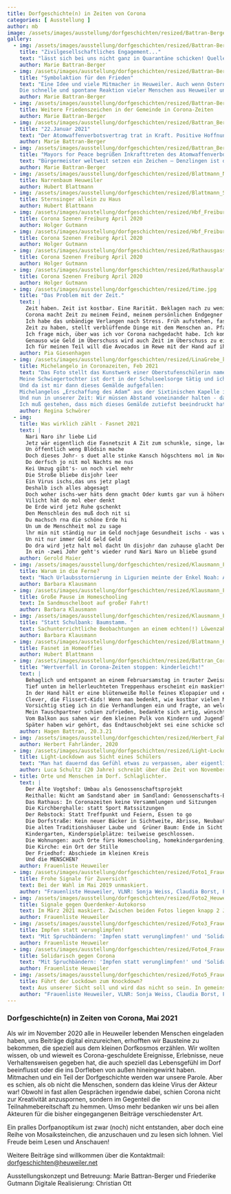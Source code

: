 ```yaml
---
title: Dorfgeschichte(n) in Zeiten von Corona
categories: [ Ausstellung ]
author: mb
image: /assets/images/ausstellung/dorfgeschichten/resized/Battran-Berger_Bild_1_Karikatur_pdf__1_Seite_.jpg
gallery:
  - img: /assets/images/ausstellung/dorfgeschichten/resized/Battran-Berger_Bild_1_Karikatur_pdf__1_Seite_.jpg
    title: "Zivilgesellschaftliches Engagement..." 
    text: "lässt sich bei uns nicht ganz in Quarantäne schicken! Quelle: AgnesAvagyan (https://www.live-karikaturen.ch/), Bearbeitung: Marie Battran-Berger"
    author: Marie Battran-Berger
  - img: /assets/images/ausstellung/dorfgeschichten/resized/Battran-Berger_Bild_2_PACE Fahnen Ostern 2020 Collage Heuweiler.jpg
    title: "Symbolaktion für den Frieden"
    text: "Eine Idee und viele Mitmacher in Heuweiler. Auch wenn Ostern 2020 von sozialen Kontaktbeschränkungen wegen Corona dominiert war, wird der Einsatz für den Frieden in der Welt nicht vergessen. Als Zeichen der Solidarität hängten über 20 Heuweiler Familien und Einzelpersonen die bunten Regenbogen-PACE-Fahnen an Fenster und Balkone. Initiiert wurde die Aktion von einer Bürgerin Heuweilers über das Forum des Bürgernetzes Heuweiler. Dort schrieb sie: 'Vor lauter Corona und Fokussierung auf unser Wohlergehen dürfen wir die geflüchteten Menschen und die anhaltenden Kriege in der Welt nicht vergessen. In diesem Jahr wären zum 60. Mal Ostermärsche in Deutschland gewesen. Da diese nicht stattfinden, setzen wir symbolische Zeichen dafür,dass auch der soziale und politische Frieden zum eigentlichen Ernstfall gehören.'
    Die schnelle und spontane Reaktion vieler Menschen aus Heuweiler und das Schicken von Fotos zeigen, dass auch in Zeiten von Corona - oder gerade deswegen – das bürgerschaftliche Engagement nicht in totaler Quarantäne ist. Quelle: Von Haus zu Haus 16 vom 16.04.2020."
    author: Marie Battran-Berger
  - img: /assets/images/ausstellung/dorfgeschichten/resized/Battran-Berger_Bild_3_Volkstrauertag Heuweiler Nov2020.jpg
    title: Weitere Friedenszeichen in der Gemeinde in Corona-Zeiten
    author: Marie Battran-Berger
  - img: /assets/images/ausstellung/dorfgeschichten/resized/Battran_Berger_Bild_4_Kriegerdenkmal Heuweiler Januar 2021.jpg
    title: "22.Januar 2021"
    text: "Der Atomwaffenverbotsvertrag trat in Kraft. Positive Hoffnungszeichen, dass die Menschen in Nach-Corona-Zeiten auch in Sachen Frieden sicher leben können."
    author: Marie Battran-Berger
  - img: /assets/images/ausstellung/dorfgeschichten/resized/Battran_Berger_Bild_5_Buergermeister_von_ Denzlingen_zeigt_Flagge_22_1_22.jpg
    title: "Mayors for Peace begrüßen Inkrafttreten des Atomwaffenverbotsvertrages."
    text: "Bürgermeister weltweit setzen ein Zeichen – Denzlingen ist dabei. Am 22. Januar 2021 tritt der von den Vereinten Nationen im Jahr 2017 verabschiedete Atomwaffenverbotsvertrag in Kraft. Atomwaffen sind ab jetzt völkerrechtlich geächtet und verboten. Die Organisation Mayors for Peace, ein von Hiroshima geführtes, weltweites Städtebündnis mit rund 8.000 Mitgliedern, darunter 700 Städte in Deutschland, begrüßt das Inkrafttreten des Vertrages. Als Zeichen ihrer Unterstützung für dieses besondere Ereignis hissen etliche deutsche Mitgliedskommunen am 22. Januar die Mayors for Peace Flagge, so auch der Denzlinger Bürgermeister Markus Hollemann. Quelle: Homepage der Gemeinde Denzlingen"
    author: Marie Battran-Berger
  - img: /assets/images/ausstellung/dorfgeschichten/resized/Blattmann_Narrenbaum-Heuweiler.JPG
    title: Narrenbaum Heuweiler
    author: Hubert Blattmann
  - img: /assets/images/ausstellung/dorfgeschichten/resized/Blattmann_Sternsinger_ Allein_ zu_ Haus_Dez_2020.JPG
    title: Sternsinger allein zu Haus
    author: Hubert Blattmann
  - img: /assets/images/ausstellung/dorfgeschichten/resized/Hbf_Freiburg_13.03.2020-1.jpg
    title: Corona Szenen Freiburg April 2020
    author: Holger Gutmann
  - img: /assets/images/ausstellung/dorfgeschichten/resized/Hbf_Freiburg_13.03.2020-2.jpg
    title: Corona Szenen Freiburg April 2020
    author: Holger Gutmann
  - img: /assets/images/ausstellung/dorfgeschichten/resized/Rathausgasse_Freiburg_07.04.2020-1.jpg
    title: Corona Szenen Freiburg April 2020
    author: Holger Gutmann
  - img: /assets/images/ausstellung/dorfgeschichten/resized/Rathausplatz_Freiburg_07.04.2020-1.jpg
    title: Corona Szenen Freiburg April 2020
    author: Holger Gutmann
  - img: /assets/images/ausstellung/dorfgeschichten/resized/time.jpg
    title: "Das Problem mit der Zeit."
    text: |
      Zeit haben. Zeit ist kostbar. Eine Rarität. Beklagen nach zu wenig Zeit. Zeit ist Geld Zeitverschwendung. Alles ist zeitaufwendig. Zeitlos leben. Die Zeit läuft ab. Lebenszeit. Ich wünschte, ich hätte weniger Zeit.
      Corona macht Zeit zu meinem Feind, meinem persönlichen Endgegner im Kampf gegen das Nichtstun.
      Ich habe das unbändige Verlangen nach Stress. Früh aufstehen, fast keine Zeit fürs Frühstück haben, aus dem Haus hetzen, nebenbei im Rucksack nach Geld für das Mittagessen kramen. Schööön! Und dann abends aufs Sofa, so fertig sein, dass man sich nicht wegen der viel zu großen Auswahl auf Netflix einem zehnminütigen innerlichen Konflikt unterzieht. Ich wünsche mir, dass Treppensteigen wieder richtig anstrengend wird, dass man im Bett höchstens noch den Wecker für den nächsten Morgen anstellt und dass Sonntage richtige Sonntage sind und nicht fast schon Montage. Sonntag und Montag verschwimmen, hätt‘ auch keiner gedacht.
      Zeit zu haben, stellt verblüffende Dinge mit dem Menschen an. Pfandflaschen abgeben macht Spaß, ich schwöre! Durch Zeit wird Nichtstun plötzlich zu einer Enttäuschung. Wie Pizza mit zu viel Käse. Die ersten 5 Bissen ist es toll, danach, wenn der Käse kalt ist, irgendwie eklig. Bei uns ist durch zu viel Zeit etwas Seltsames AUF den Köpfen entstanden. Auf dem Merkwürdigkeits- Barometer von 1-10 folgen kurz danach die Dinge, die IN den Köpfen erschaffen wurden. Auch nicht erwähnenswert.
      Ich frage mich, über was ich vor Corona nachgedacht habe. Ich komme auf keine Antwort. Vergessen.
      Genauso wie Geld im Überschuss wird auch Zeit im Überschuss zu einem “wahren Problem der Menschheit”. Was wollen wir überhaupt?
      Ich für meinen Teil will die Avocados im Rewe mit der Hand auf ihre Reife überprüfen, ohne mich schreckhaft nach allen Seiten umzugucken. Bloß nicht erwischt werden beim Viren verteilen. Ich will mich in der Warteschlange zur Post vordrängeln “dürfen”. Ich will Niesen und Husten, nicht weil‘s Spaß macht, sondern weil Niesen und Husten zu einem Art Volksverbrechen geworden ist. Ich möchte wirklich sehr gerne zum Friseur gehen, ich wünsche auch anderen Leuten von Herzen, endlich wieder zum Friseur gehen zu können. Könnte fast auf jeder Geburtstagskarte stehen. Ich will viel, bloß keine freie Zeit. Davon habe ich genug.
    author: Pia Giesenhagen
  - img: /assets/images/ausstellung/dorfgeschichten/resized/LinaGrebe_keep_your_distance.jpg
    title: Michelangelo in Coronazeiten, Feb 2021
    text: "Das Foto stellt das Kunstwerk einer Oberstufenschülerin namens Lina dar, die das Gymnasium Johanneum in Wadersloh, Nordrhein- Westfalen, besucht.
    Meine Schwiegertochter ist dort in der Schulseelsorge tätig und ich hatte die Gelegenheit, bei einer Stippvisite ihre Schule zu besuchen.
    Und da ist mir dann dieses Gemälde aufgefallen:
    Michelangelos „Erschaffung des Adam“ aus der Sixtinischen Kapelle in Rom - einmal ganz anders: Im Original berühren sich diese Hände nahezu: die Beziehung Gott - Mensch ist als Nähe zu spüren, schafft Leben.
    Und nun in unserer Zeit: Wir müssen Abstand voneinander halten - dadurch bilden sich Gräben und es fällt zunehmend schwerer, Kontakte zu halten, Nähe zu spüren. Nur durch Nähe kann ein Funke überspringen!
    Ich muß gestehen, dass mich dieses Gemälde zutiefst beeindruckt hat und ich hoffe, dass bald wieder eine Zeit kommt, in der es nicht mehr „Keep your distance“ heißen muß!"
    author: Regina Schwörer
  - img:
    title: Was wirklich zählt - Fasnet 2021
    text: | 
      Nari Naro ihr liebe Lid  
      Jetz wär eigentlich die Fasnetszit A Zit zum schunkle, singe, lache  
      Un öffentlich weng Blödsin mache  
      Doch dieses Johr- s duet alle stinke Kansch högschtens mol im Nochba winke Den disjohr fält die Fasnet us  
      Do derfsch jo nit mol Nachts me nus  
      Kei Umzug gibt's- un noch viel mehr  
      Die Stroße bliebe disjohr leer  
      Ein Virus ischs,das uns jetz plagt  
      Deshalb isch alles abgesagt  
      Doch woher ischs-wer häts denn gmacht Oder kumts gar vun ä höhere Macht  
      Vilicht hät do mol eber denkt  
      De Erde wird jetz Ruhe gschenkt  
      Den Menschlein des muß doch nit si  
      Du machsch rna die schöne Erde hi  
      Un um de Menschheit mol zu sage  
      lhr min nit ständig nur im Geld nochjage Gesundheit ischs - was wirklich zelt  
      Un nit nur immer Geld Geld Geld  
      Do dra wird jetz halt mol dacht Un disjohr dan zuhause glacht Den frölich si kansch immer noch Di Fasnet lebt zuhause hoch  
      In ein -zwei Johr geht's wieder rund Nari Naro un bliebe gsund
    author: Gerold Maier
  - img: /assets/images/ausstellung/dorfgeschichten/resized/Klausmann_Foto_1_Warum_in_die_Ferne_.jpg
    title: Warum in die Ferne?
    text: "Nach Urlaubsstornierung in Ligurien meinte der Enkel Noah: Also ich muss nicht im Urlaub ans Meer. Ich hab hier in Heuweiler doch alles: Einen Teich, ein Boot eine Liegewiese zum Sonnen!” Die täglichen Bootsfahrten über den Miniteich machten Noah sehr zufrieden und glücklich. Wie heißt es doch: Warum denn in die Ferne..."
    author: Barbara Klausmann
  - img: /assets/images/ausstellung/dorfgeschichten/resized/Klausmann_Foto_2_Große_Pause_Homeschooling.jpg
    title: Große Pause im Homeschooling
    text: Im Sandmuschelboot auf großer Fahrt!
    author: Barbara Klausmann
  - img: /assets/images/ausstellung/dorfgeschichten/resized/Klausmann_Foto_3.jpg
    title: "Statt Schulbank: Baumstamm. "
    text: Sachunterrichtliche Beobachtungen an einem echten(!) Löwenzahn
    author: Barbara Klausmann
  - img: /assets/images/ausstellung/dorfgeschichten/resized/Blattmann_Hubert_Fasnet_im_HomeOffies_2_2021_pdf__1_Seite_.jpg
    title: Fasnet im Homeoffies
    author: Hubert Blattmann
  - img: /assets/images/ausstellung/dorfgeschichten/resized/Battran_Corona_Währung_Installation_3_21_pdf__1_Seite_.jpg
    title: "Wertverfall in Corona-Zeiten stoppen: kinderleicht!"
    text: |
      Behaglich und entspannt an einem Februarsamstag in trauter Zweisamkeit vor dem Fernseher. Eine Aufführung von Bizets „Carmen“ fesselt uns. Es ist 21 Uhr. Es klingelt. Mannhaft drücke ich den Knopf für die Haustür. In Heuweiler sind Argwohn und Vorsicht ja nicht so überlebenswichtig wie in der Großstadt. Andererseits: Wer ist im Corona-Lockdown um die Zeit überhaupt noch unterwegs?
      Tief unten im hellerleuchteten Treppenhaus erscheint ein maskiertes Jungengesicht, fragt höflich, ob er mit seinem Anliegen kurz stören dürfe, und steigt dann sichtlich gespannt die Stockwerke bis kurz unter den Treppenabsatz hinauf, den Corona-Abstand einhaltend. 
      In der Hand hält er eine blütenweiße Rolle feines Klopapier und erzählt erst unsicher, dann immer freier von dem Wettbewerb, den er mit seinen Freunden gerade austrage. Gewinnen sollte derjenige, der das Wertvollste für die Toilettenpapierrolle eintauschen würde.
      Clever, die Flissert-Kids! Wenn man bedenkt, wie kostbar vielen Menschen zu Beginn der Pandemie diese speziellen Papierrollen waren, so dass ihre Hamsterzüge zu leeren Kaufhausregalen und zu vollen Kellern führten! Wie dramatisch war der Kurs der ehemals so kostbaren Reinigungstücher inzwischen gefallen! Da musste gegengesteuert werden, und so machten sich die Kids auf, zu retten, was zu retten war. Clever, das Pilotprojekt!
      Vorsichtig stieg ich in die Verhandlungen ein und fragte, an welche Tauschobjekte er denn so denke. Als ich in seiner Aufzählung das Wort „Schokolade“ hörte, griff ich zu und kaufte uns mit einer freilich teuren Tafel von Lindt frei.
      Mein Tauschpartner schien zufrieden, bedankte sich artig, wünschte einen guten Abend und war im Abstieg durchs Treppenhaus wesentlich schneller und gelöster als beim bangen Aufstieg.
      Vom Balkon aus sahen wir dem kleinen Pulk von Kindern und Jugendlichen nach: Sie berieten sich durchaus vernehmbar und waren eilig auf dem Weg zur nächsten Türklingel.
      Später haben wir gehört, das Endtauschobjekt sei eine schicke schwarze Rothaus-Basecap gewesen. Unsere Lindt-Schokolade war wohl nur eine Sprosse auf der Werteleiter, deren erste die von mir eingetauschte Klopapierrolle war.
    author: Hagen Battran, 20.3.21
  - img: /assets/images/ausstellung/dorfgeschichten/resized/Herbert_Fahrlaender2020.jpg
    author: Herbert Fahrländer, 2020
  - img: /assets/images/ausstellung/dorfgeschichten/resized/Light-Lockdown_aus_Sicht_eines_Schülers.jpg
    title: Light-Lockdown aus Sicht eines Schülers
    text: "Man hat dauernd das Gefühl etwas zu verpassen, aber eigentlich zieht die Zeit ereignislos an einem vorbei. Obwohl jeder Tag wie der andere ist, habe ich schon vergessen was gestern war. Seit „Lockdown-Light“-Beginn hat sich nur das Wetter geändert und die Ausgangssperre ab 20 Uhr ist weg. Gefühlt bin ich aber immer noch im November. Man meint genug Zeit zu haben um nachzudenken, das ist aber schon lange vorbei. Inzwischen starre ich ins Nichts und wirke nachdenklich, dabei warte ich ohne Erwartungen auf nichts. Nach Fernlernen mit 2000 Bildschirmstunden kann ich Ende April wieder in die Schule gehen. Aufbruchsstimmung, in einer Zeit in der das schnelle Ändern der Beschränkungen zeitlos wirkt. Schule, Lernen, Mittagessen, Fernsehen und Schlafen fanden auf *Moment*… 4 mal 7 Schritten aka. meinem Zimmer statt. Das sorgte für einen ausgewogenen Tapetenwechsel! Wenn so das Leben im Gefängnis ist, wäre ich für Jemanden in den Bau gegangen. Nur mit der Bitte mir zu erzählen was er mit der Zeit anstellen konnte, denn ich habe seit November nichts draus gemacht. Das einzige Highlight war die Bundesliga am Samstag um halb 4. So traurig es klingen mag, geholfen hat mir nur das Wissen, dass wir alle im selben Boot sitzen und jeder der nach Mitleid ringt, noch schlechter dran ist als ich. Den Text hätte ich auch am Mittwoch beginnen können zu schreiben, am Montag fortführen und am Freitag zu Ende bringen und das alles in einer Woche!"
    author: Luca Schultz (20 Jahre) schreibt über die Zeit von November 2020 – April 2021
  - title: Orte und Menschen im Dorf. Schlaglichter.
    text: |
      Der Alte Vogtshof: Umbau als Genossenschaftsprojekt
      Reithalle: Nicht am Sandstand aber im Sandland: Genossenschafts-Bürger-Versammlung
      Das Rathaus: In Coronazeiten keine Versammlungen und Sitzungen
      Die Kirchberghalle: statt Sport Ratssitzungen 
      Der Rebstock: Statt Treffpunkt und Feiern, Essen to go
      Die Dorfstraße: Kein neuer Bäcker in Sichtweite, Abrisse, Neubauten, Straßensperren, Verkehrsenge
      Die alten Traditionshäuser Laube und  Grüner Baum: Ende in Sicht
      Kindergarten, Kinderspielplätze: teilweise geschlossen.
      Die Wohnungen: auch Orte fürs Homeschooling, homekindergardening, homeoffice …
      Die Kirche: ein Ort der Stille 
      Der Friedhof: Abschiede im kleinen Kreis
      Und die MENSCHEN?
    author: Frauenliste Heuweiler
  - img: /assets/images/ausstellung/dorfgeschichten/resized/Foto1_Frauenliste-Heuweiler-3xFrauenpower.jpg
    title: Frohe Signale für Zuversicht
    text: Bei der Wahl im Mai 2019 unmaskiert.
    author: "Frauenliste Heuweiler, VLNR: Sonja Weiss, Claudia Borst, Friederike Großmann"
  - img: /assets/images/ausstellung/dorfgeschichten/resized/Foto2_HeuweilerOrtseingang-Frauenliste.jpg
    title: Signale gegen Querdenker-Autokorso
    text: Im März 2021 maskiert. Zwischen beiden Fotos liegen knapp 2 Jahre.
    author: Frauenliste Heuweiler
  - img: /assets/images/ausstellung/dorfgeschichten/resized/Foto3_Frauenliste_Impfen_Verunglimpfen.jpg
    title: Impfen statt verunglimpfen!
    text: "Mit Spruchbändern: 'Impfen statt verunglimpfen!' und 'Solidarisch gegen Corona' setzten wir am 3.3.21 an markanten Orten im Dorf Zeichen in Richtung Überwindung der Krise"
    author: Frauenliste Heuweiler
  - img: /assets/images/ausstellung/dorfgeschichten/resized/Foto4_Frauenliste_Laube_Corona.jpg
    title: Solidarisch gegen Corona
    text: "Mit Spruchbändern: 'Impfen statt verunglimpfen!' und 'Solidarisch gegen Corona' setzten wir am 3.3.21 an markanten Orten im Dorf Zeichen in Richtung Überwindung der Krise"
    author: Frauenliste Heuweiler
  - img: /assets/images/ausstellung/dorfgeschichten/resized/Foto5_Frauenliste_Heuweiler.jpg
    title: Führt der Lockdown zum Knockdown?
    text: Aus unserer Sicht soll und wird das nicht so sein. In gemeinsamen bürgerschaftlichen Anstrengungen werden wir  konstruktiv aus der Krise kommen und die nötigen Veränderungen in allen Bereichen für eine gute Lebensqualität mit Mut angehen.
    author: "Frauenliste Heuweiler, VLNR: Sonja Weiss, Claudia Borst, Friederike Großmann"
---
```

### Dorfgeschichte(n) in Zeiten von Corona, Mai 2021

Als wir im November 2020 alle in Heuweiler lebenden Menschen eingeladen haben, uns Beiträge digital einzureichen, erhofften wir Bausteine zu bekommen, die speziell aus dem kleinen Dorfkosmos erzählen. Wir wollten wissen, ob und wieweit es Corona-geschuldete Ereignisse, Erlebnisse, neue Verhaltensweisen gegeben hat, die auch speziell das Lebensgefühl im Dorf beeinflusst oder die ins Dorfleben von außen hineingewirkt haben. Mitmachen und ein Teil der Dorfgeschichte werden war unsere Parole. Aber es schien, als ob nicht die Menschen, sondern das kleine Virus der Akteur war! Obwohl in fast allen Gesprächen irgendwie dabei, schien Corona nicht zur Kreativität anzuspornen, sondern im Gegenteil die Teilnahmebereitschaft zu hemmen.
Umso mehr bedanken wir uns bei allen Akteuren für die bisher eingegangenen Beiträge verschiedenster Art.

Ein pralles Dorfpanoptikum ist zwar (noch) nicht entstanden, aber doch eine Reihe von Mosaiksteinchen, die anzuschauen und zu lesen sich lohnen.
Viel Freude beim Lesen und Anschauen!

Weitere Beiträge sind willkommen über die Kontaktmail: dorfgeschichten@heuweiler.net

Ausstellungskonzept und Betreuung: Marie Battran-Berger und Friederike Gutmann
Digitale Realisierung: Christian Ott